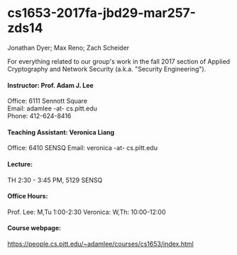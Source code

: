 # cs1653-2017fa-jbd29-mar257-zds14
Jonathan Dyer; Max Reno; Zach Scheider

For everything related to our group's work in the fall 2017 section of Applied Cryptography and Network Security (a.k.a. "Security Engineering").


#### Instructor: Prof. Adam J. Lee  
  Office: 6111 Sennott Square  
  Email: adamlee -at- cs.pitt.edu  
  Phone: 412-624-8416  
   
#### Teaching Assistant: Veronica Liang
  Office: 6410 SENSQ
  Email: veronica -at- cs.pitt.edu 
    
#### Lecture:
  TH 2:30 - 3:45 PM, 5129 SENSQ
    
#### Office Hours:
  Prof. Lee: M,Tu 1:00-2:30
  Veronica: W,Th: 10:00-12:00
    
#### Course webpage:
  https://people.cs.pitt.edu/~adamlee/courses/cs1653/index.html
    
